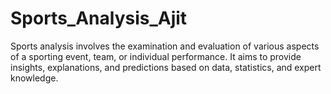 # Sports_Analysis_Ajit
Sports analysis involves the examination and evaluation of various aspects of a sporting event, team, or individual performance. It aims to provide insights, explanations, and predictions based on data, statistics, and expert knowledge.
